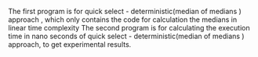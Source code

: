 The first program is for quick select - deterministic(median of medians ) approach , which only contains the code for calculation the medians in linear time complexity 
The second program is for calculating the execution time in nano seconds of quick select - deterministic(median of medians ) approach, to get experimental results.
